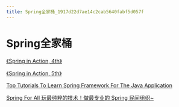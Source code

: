 ```yaml
---
title: Spring全家桶_1917d22d7ae14c2cab5640fabf5d057f
---
```


# Spring全家桶

[《Spring in Action, 4th》](Spring%E5%85%A8%E5%AE%B6%E6%A1%B6%201917d22d7ae14c2cab5640fabf5d057f/%E3%80%8ASpring%20in%20Action,%204th%E3%80%8B%20990fd064eb194f9b96ffa2676c8ed4e0.md)

[《Spring in Action, 5th》](Spring%E5%85%A8%E5%AE%B6%E6%A1%B6%201917d22d7ae14c2cab5640fabf5d057f/%E3%80%8ASpring%20in%20Action,%205th%E3%80%8B%20b98ab0e56f1b4c7eab9f4bfa42d6b1fa.md)

[Top Tutorials To Learn Spring Framework For The Java Application](https://medium.com/quick-code/top-tutorials-to-learn-spring-framework-for-the-java-application-12db01d9c288)

[Spring For All 玩最纯粹的技术！做最专业的 Spring 民间组织~](http://www.spring4all.com/)